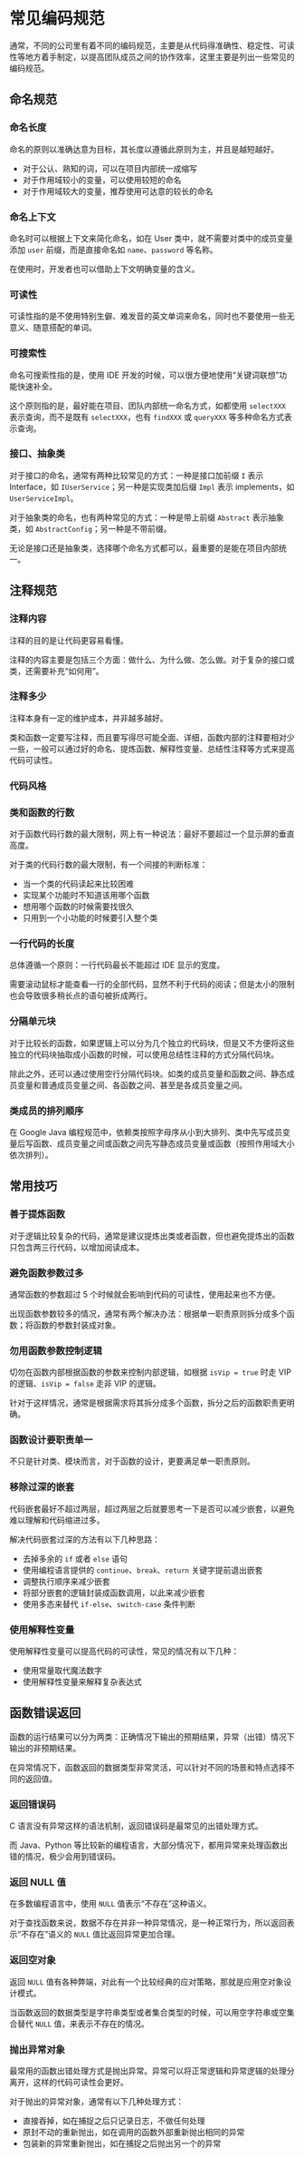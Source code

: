 # 常见编码规范


通常，不同的公司里有着不同的编码规范，主要是从代码得准确性、稳定性、可读性等地方着手制定，以提高团队成员之间的协作效率，这里主要是列出一些常见的编码规范。

<!--more-->

## 命名规范

### 命名长度

命名的原则以准确达意为目标，其长度以遵循此原则为主，并且是越短越好。

- 对于公认、熟知的词，可以在项目内部统一成缩写
- 对于作用域较小的变量，可以使用较短的命名
- 对于作用域较大的变量，推荐使用可达意的较长的命名

### 命名上下文

命名时可以根据上下文来简化命名，如在 User 类中，就不需要对类中的成员变量添加 `user` 前缀，而是直接命名如 `name`、`password` 等名称。

在使用时，开发者也可以借助上下文明确变量的含义。

### 可读性

可读性指的是不使用特别生僻、难发音的英文单词来命名，同时也不要使用一些无意义、随意搭配的单词。

### 可搜索性

命名可搜索性指的是，使用 IDE 开发的时候，可以很方便地使用“关键词联想”功能快速补全。

这个原则指的是，最好能在项目、团队内部统一命名方式，如都使用 `selectXXX` 表示查询，而不是既有 `selectXXX`，也有 `findXXX` 或 `queryXXX` 等多种命名方式表示查询。

### 接口、抽象类

对于接口的命名，通常有两种比较常见的方式：一种是接口加前缀 `I` 表示 Interface，如 `IUserService`；另一种是实现类加后缀 `Impl` 表示 implements，如 `UserServiceImpl`。

对于抽象类的命名，也有两种常见的方式：一种是带上前缀 `Abstract` 表示抽象类，如 `AbstractConfig`；另一种是不带前缀。

无论是接口还是抽象类，选择哪个命名方式都可以，最重要的是能在项目内部统一。

## 注释规范

### 注释内容

注释的目的是让代码更容易看懂。

注释的内容主要是包括三个方面：做什么、为什么做、怎么做。对于复杂的接口或类，还需要补充“如何用”。

### 注释多少

注释本身有一定的维护成本，并非越多越好。

类和函数一定要写注释，而且要写得尽可能全面、详细，函数内部的注释要相对少一些，一般可以通过好的命名、提炼函数、解释性变量、总结性注释等方式来提高代码可读性。

### 代码风格

### 类和函数的行数

对于函数代码行数的最大限制，网上有一种说法：最好不要超过一个显示屏的垂直高度。

对于类的代码行数的最大限制，有一个间接的判断标准：

- 当一个类的代码读起来比较困难
- 实现某个功能时不知道该用哪个函数
- 想用哪个函数的时候需要找很久
- 只用到一个小功能的时候要引入整个类

### 一行代码的长度

总体遵循一个原则：一行代码最长不能超过 IDE 显示的宽度。

需要滚动鼠标才能查看一行的全部代码，显然不利于代码的阅读；但是太小的限制也会导致很多稍长点的语句被折成两行。

### 分隔单元块

对于比较长的函数，如果逻辑上可以分为几个独立的代码块，但是又不方便将这些独立的代码块抽取成小函数的时候，可以使用总结性注释的方式分隔代码块。

除此之外，还可以通过使用空行分隔代码块。如类的成员变量和函数之间、静态成员变量和普通成员变量之间、各函数之间、甚至是各成员变量之间。

### 类成员的排列顺序

在 Google Java 编程规范中，依赖类按照字母序从小到大排列、类中先写成员变量后写函数、成员变量之间或函数之间先写静态成员变量或函数（按照作用域大小依次排列）。

## 常用技巧

### 善于提炼函数

对于逻辑比较复杂的代码，通常是建议提炼出类或者函数，但也避免提炼出的函数只包含两三行代码，以增加阅读成本。

### 避免函数参数过多

通常函数的参数超过 5 个时候就会影响到代码的可读性，使用起来也不方便。

出现函数参数较多的情况，通常有两个解决办法：根据单一职责原则拆分成多个函数；将函数的参数封装成对象。

### 勿用函数参数控制逻辑

切勿在函数内部根据函数的参数来控制内部逻辑，如根据 `isVip = true` 时走 VIP 的逻辑、`isVip = false` 走非 VIP 的逻辑。

针对于这样情况，通常是根据需求将其拆分成多个函数，拆分之后的函数职责更明确。

### 函数设计要职责单一

不只是针对类、模块而言，对于函数的设计，更要满足单一职责原则。

### 移除过深的嵌套

代码嵌套最好不超过两层，超过两层之后就要思考一下是否可以减少嵌套，以避免难以理解和代码缩进过多。

解决代码嵌套过深的方法有以下几种思路：

- 去掉多余的 `if` 或者 `else` 语句
- 使用编程语言提供的 `continue`、`break`、`return` 关键字提前退出嵌套
- 调整执行顺序来减少嵌套
- 将部分嵌套的逻辑封装成函数调用，以此来减少嵌套
- 使用多态来替代 `if-else`、`switch-case` 条件判断

### 使用解释性变量

使用解释性变量可以提高代码的可读性，常见的情况有以下几种：

- 使用常量取代魔法数字
- 使用解释性变量来解释复杂表达式

## 函数错误返回

函数的运行结果可以分为两类：正确情况下输出的预期结果，异常（出错）情况下输出的非预期结果。

在异常情况下，函数返回的数据类型非常灵活，可以针对不同的场景和特点选择不同的返回值。

### 返回错误码

C 语言没有异常这样的语法机制，返回错误码是最常见的出错处理方式。

而 Java、Python 等比较新的编程语言，大部分情况下，都用异常来处理函数出错的情况，极少会用到错误码。

### 返回 NULL 值

在多数编程语言中，使用 `NULL` 值表示“不存在”这种语义。

对于查找函数来说，数据不存在并非一种异常情况，是一种正常行为，所以返回表示“不存在”语义的 `NULL` 值比返回异常更加合理。

### 返回空对象

返回 `NULL` 值有各种弊端，对此有一个比较经典的应对策略，那就是应用空对象设计模式。

当函数返回的数据类型是字符串类型或者集合类型的时候，可以用空字符串或空集合替代 `NULL` 值，来表示不存在的情况。

### 抛出异常对象

最常用的函数出错处理方式是抛出异常。异常可以将正常逻辑和异常逻辑的处理分离开，这样的代码可读性会更好。

对于抛出的异常对象，通常有以下几种处理方式：

- 直接吞掉，如在捕捉之后只记录日志，不做任何处理
- 原封不动的重新抛出，如在调用的函数外部重新抛出相同的异常
- 包装新的异常重新抛出，如在捕捉之后抛出另一个的异常

